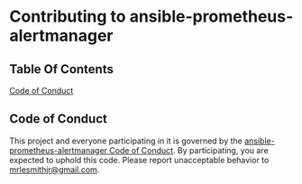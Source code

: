 # Contributing to ansible-prometheus-alertmanager

## Table Of Contents

[Code of Conduct](#code-of-conduct)

## Code of Conduct

This project and everyone participating in it is governed by the [ansible-prometheus-alertmanager Code of Conduct](CODE_OF_CONDUCT.md). By participating, you are expected to uphold this code. Please report unacceptable behavior to [mrlesmithjr@gmail.com](mailto:mrlesmithjr@gmail.com).
